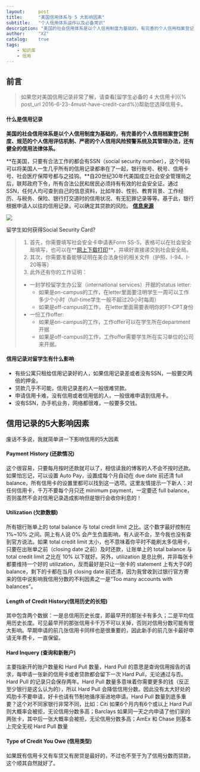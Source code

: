 ```yaml
---
layout:     post
title:      "美国信用体系与 5 大影响因素"
subtitle:   "个人信用体系运作以及必备常识"
description: "美国的社会信用体系是以个人信用制度为基础的，有完善的个人信用档案登记制度、规范的个人信用评估机制、严密的个人信用风险预警系统及其管理办法，还有健全的信用法律体系。"
author:     "XZ"
catalog:    true
tags:
    - 知识库
    - 信用
---
```

## 前言

>如果您对美国信用记录非常了解，请查看[留学生必备的 4 大信用卡]({% post_url 2016-6-23-4must-have-credit-card%})帮助您选择信用卡。

#### 什么是信用记录

**美国的社会信用体系是以个人信用制度为基础的，有完善的个人信用档案登记制度、规范的个人信用评估机制、严密的个人信用风险预警系统及其管理办法，还有健全的信用法律体系。**

**在美国，只要有合法工作的都会有SSN（social security number），这个号码可以将美国人一生几乎所有的信用记录都串在了一起，银行账号、税号、信用卡号、社会医疗保障号都与之挂钩。**自20世纪30年代美国成立社会安全管理局之后，联邦政府下令，所有合法公民和居民必须持有有效的社会安全证。通过SSN，任何人均可查到自己的信息资料，比如年龄、性别、教育背景、工作经历、与税务、保险、银行打交道时的信用状况、有无犯罪记录等等。基于此，银行根据申请人以往的信用记录，可以确定其贷款的风险。
**[信息来源](https://www.zhihu.com/question/21607080/answer/18944384)**

![](http://www.infocheckusa.com/images/SSN-CARD.png)

留学生如何获得Social Security Card?

>1. 首先，你需要填写社会安全卡申请表Form SS-5，表格可以在社会安全局填写，也可以在**[网上下载打印](http://www.ssa.gov/online/ss-5.pdf)**，并填好直接递交到社会安全局。
>2. 其次，你需要准备能够证明在美合法身份的相关文件（护照、I-94、I-20等等）
>3. 此外还有你的工作证明：
> * 一封学校留学生办公室（international services）开据的status letter:
>   * 如果是on-campus的工作，在letter里面要注明学生一周可以工作多少个小时（full-time学生一般不超过20小时每周）
>   * 如果是off-campus的工作， 在letter里面需要表明你的F1-CPT身份
> * 一份工作offer:
>   * 如果是on-campus的工作，工作offer可以在学生所在department开据
>   * 如果是off-campus的工作，工作offer需要学生所在实习单位的公司来开据。

#### 信用记录对留学生有什么影响

* 有些公寓只租给信用记录好的人，如果信用记录差或者没有SSN，一般要交两倍的押金。
* 贷款几乎不可能，信用记录差的人一般很难贷款。
* 申请信用卡难，没有信用或者信用低的人，一般很难申请到信用卡。
* 没有SSN，办手机业务，网络都很难，一般要多交钱。

## 信用记录的5大影响因素

废话不多说，我就简单讲一下影响信用的5大因素

#### Payment History (还款情况)

这个很容易，只要每月按时还款就可以了，相信读我的博客的人不会不按时还款。如果怕忘记，可以设置 Auto Pay，设置成每个月自动在 due date 前还清 full balance，所有信用卡的设置里都可以找到这一选项。这里友情提示一下新人：对任何信用卡，千万不要每个月只还 minimum payment，一定要还 full balance，否则虽然不会对信用记录造成影响但是银行会收你利息的！

#### Utilization (欠款数额)

所有银行账单上的 total balance 与 total credit limit 之比。这个数字最好控制在 1%~10% 之间。网上有人说 0% 会产生负面影响，有人说不会，至今我也没有查到官方说法。如果 total credit limit 太小，也不意味着你平时不能刷太多信用卡，只要在出账单之前（closing date 之前）及时还款，让账单上的 total balance 与 total credit limit 之比在 10% 以下就好。另外，utilization 是总比例，并非每张卡都要维持一个好的 utilization，反而最好是只让一张卡的 statement 上有大于0的 balance，剩下的卡都在当月 closing date 前还清，因为我曾收到过银行官方寄来的信中说影响我信用分数的不利因素之一是“Too many accounts with balances”。

#### Length of Credit History(信用历史的长短)

其中包含两个数据：一是总信用历史长度，即最早开的那张卡有多久；二是平均信用历史长度。可见最早开的那张信用卡千万不可以关掉，否则对信用分数可能有很大影响。早期申请的前几张信用卡同样也是很重要的，因此新手的前几张卡最好申请无年费卡，一直保留。

#### Hard Inquery (查询和新账户)

主要指新开的账户数量和 Hard Pull 数量，Hard Pull 的意思是查询信用报告的请求，每申请一张新的信用卡或者贷款都会留下一次 Hard Pull，无论通过与否。Hard Pull 的记录只会保存两年。Hard Pull 数量多意味着你需要更多的钱（反正至少银行是这么认为的），所以 Hard Pull 会降低信用分数。因此没有太大好处的鸡肋卡不要申请，好卡也请有节制地循序渐进地申请。Hard Pull 数量到底多重要？这个对不同家银行非常不同，比如：Citi 如果6个月内有6个或以上 Hard Pull 则大概率会被拒，无论信用分数多高；Barclays 如果同一天之内申请了他们家的两张卡，其中后一张大概率会被拒，无论信用分数多高；AmEx 和 Chase 则基本上完全无视 Hard Pull 数量


#### Type of Credit You Owe (信用类型)

如果既有信用卡又有车贷又有房贷是最好的，不过也不至于为了信用分数而贷款，这个顺其自然就好了。



